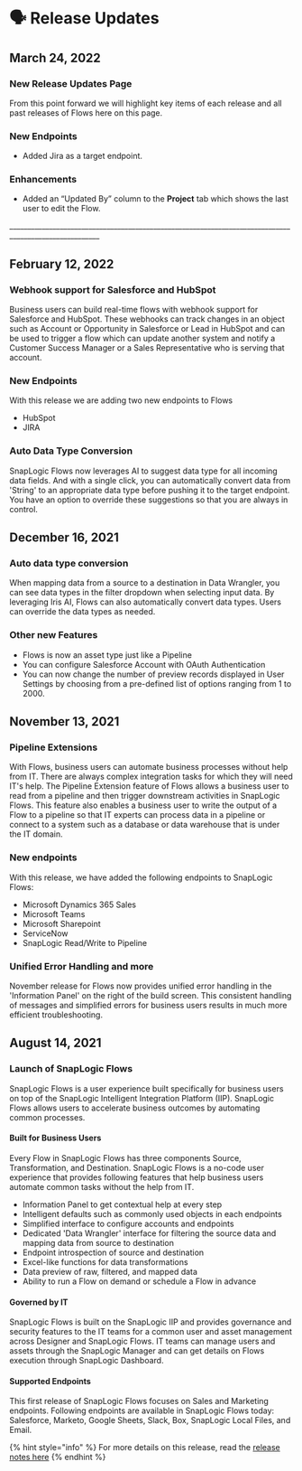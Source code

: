 # 🗣 Release Updates

## March 24, 2022

### New Release Updates Page

From this point forward we will highlight key items of each release and all past releases of Flows here on this page.

### New Endpoints

* Added Jira as a target endpoint.

### Enhancements <a href="#enhancements" id="enhancements"></a>

* Added an “Updated By” column to the **Project** tab which shows the last user to edit the Flow.

\_\_\_\_\_\_\_\_\_\_\_\_\_\_\_\_\_\_\_\_\_\_\_\_\_\_\_\_\_\_\_\_\_\_\_\_\_\_\_\_\_\_\_\_\_\_\_\_\_\_\_\_\_\_\_\_\_\_\_\_\_\_\_\_\_\_\_\_\_\_\_\_\_\_\_\_\_\_\_\_\_\_\_\_\_\_\_\_\_\_\_\_\_\_\_\_\_\_\_\_\_\_\_

## February 12, 2022

### Webhook support for Salesforce and HubSpot

Business users can build real-time flows with webhook support for Salesforce and HubSpot. These webhooks can track changes in an object such as Account or Opportunity in Salesforce or Lead in HubSpot and can be used to trigger a flow which can update another system and notify a Customer Success Manager or a Sales Representative who is serving that account.

### New Endpoints

With this release we are adding two new endpoints to Flows

* HubSpot
* JIRA

### Auto Data Type Conversion

SnapLogic Flows now leverages AI to suggest data type for all incoming data fields. And with a single click, you can automatically convert data from 'String' to an appropriate data type before pushing it to the target endpoint. You have an option to override these suggestions so that you are always in control.

## December 16, 2021

### Auto data type conversion

When mapping data from a source to a destination in Data Wrangler, you can see data types in the filter dropdown when selecting input data. By leveraging Iris AI, Flows can also automatically convert data types. Users can override the data types as needed.

### Other new Features

* Flows is now an asset type just like a Pipeline
* You can configure Salesforce Account with OAuth Authentication
* You can now change the number of preview records displayed in User Settings by choosing from a pre-defined list of options ranging from 1 to 2000.

## November 13, 2021

### Pipeline Extensions

With Flows, business users can automate business processes without help from IT. There are always complex integration tasks for which they will need IT's help. The Pipeline Extension feature of Flows allows a business user to read from a pipeline and then trigger downstream activities in SnapLogic Flows. This feature also enables a business user to write the output of a Flow to a pipeline so that IT experts can process data in a pipeline or connect to a system such as a database or data warehouse that is under the IT domain.

### New endpoints

With this release, we have added the following endpoints to SnapLogic Flows:&#x20;

* Microsoft Dynamics 365 Sales
* Microsoft Teams
* Microsoft Sharepoint
* ServiceNow
* SnapLogic Read/Write to Pipeline

### Unified Error Handling and more

November release for Flows now provides unified error handling in the 'Information Panel' on the right of the build screen. This consistent handling of messages and simplified errors for business users results in much more efficient troubleshooting. &#x20;

## August 14, 2021

### Launch of SnapLogic Flows

SnapLogic Flows is a user experience built specifically for business users on top of the SnapLogic Intelligent Integration Platform (IIP). SnapLogic Flows allows users to accelerate business outcomes by automating common processes.&#x20;

#### Built for Business Users

Every Flow in SnapLogic Flows has three components Source, Transformation, and Destination. SnapLogic Flows is a no-code user experience that provides following features that help business users automate common tasks without the help from IT.

* Information Panel to get contextual help at every step&#x20;
* Intelligent defaults such as commonly used objects in each endpoints
* Simplified interface to configure accounts and endpoints
* Dedicated 'Data Wrangler' interface for filtering the source data and mapping data from source to destination
* Endpoint introspection of source and destination
* Excel-like functions for data transformations&#x20;
* Data preview of raw, filtered, and mapped data
* Ability to run a Flow on demand or schedule a Flow in advance

#### Governed by IT

SnapLogic Flows is built on the SnapLogic IIP and provides governance and security features to the IT teams for a common user and asset management across Designer and SnapLogic Flows. IT teams can manage users and assets through the SnapLogic Manager and can get details on Flows execution through SnapLogic Dashboard.

#### Supported Endpoints

This first release of SnapLogic Flows focuses on Sales and Marketing endpoints. Following endpoints are available in SnapLogic Flows today: Salesforce, Marketo, Google Sheets, Slack, Box, SnapLogic Local Files, and Email.

{% hint style="info" %}
For more details on this release, read the [release notes here](https://docs-snaplogic.atlassian.net/wiki/spaces/SD/pages/2463662653/February+2022+4.28+Release+Notes)
{% endhint %}
